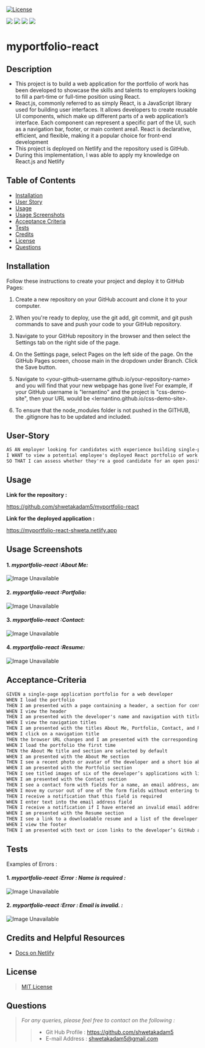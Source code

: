 [![License](https://img.shields.io/badge/License-MIT-yellow.svg)](https://opensource.org/licenses/MIT)

<p align="left">
    <img src="https://img.shields.io/github/languages/top/shwetakadam5/myportfolio-react?style=flat&color=blue" />
    <img src="https://img.shields.io/github/repo-size/shwetakadam5/myportfolio-react?style=flat&color=blue" />
    <img src="https://img.shields.io/github/issues/shwetakadam5/myportfolio-react?style=flat&color=blue" />
    <img src="https://img.shields.io/github/last-commit/shwetakadam5/myportfolio-react?style=flat&color=blue" >
</p>

# myportfolio-react

## Description

- This project is to build a web application for the portfolio of work has been developed to showcase the skills and talents to employers looking to fill a part-time or full-time position using React.
- React.js, commonly referred to as simply React, is a JavaScript library used for building user interfaces. It allows developers to create reusable UI components, which make up different parts of a web application’s interface. Each component can represent a specific part of the UI, such as a navigation bar, footer, or main content area1. React is declarative, efficient, and flexible, making it a popular choice for front-end development
- This project is deployed on Netlify and the repository used is GitHub.
- During this implementation, I was able to apply my knowledge on React.js and Netlify

## Table of Contents

- [Installation](#installation)
- [User Story](#user-story)
- [Usage](#usage)
- [Usage Screenshots](#usage-screenshots)
- [Acceptance Criteria](#acceptance-criteria)
- [Tests](#tests)
- [Credits](#credits-and-helpful-resources)
- [License](#license)
- [Questions](#questions)

## Installation

Follow these instructions to create your project and deploy it to GitHub Pages:

1. Create a new repository on your GitHub account and clone it to your computer.

2. When you're ready to deploy, use the git add, git commit, and git push commands to save and push your code to your GitHub repository.

3. Navigate to your GitHub repository in the browser and then select the Settings tab on the right side of the page.

4. On the Settings page, select Pages on the left side of the page. On the GitHub Pages screen, choose main in the dropdown under Branch. Click the Save button.

5. Navigate to <your-github-username.github.io/your-repository-name> and you will find that your new webpage has gone live! For example, if your GitHub username is "lernantino" and the project is "css-demo-site", then your URL would be <lernantino.github.io/css-demo-site>.

6. To ensure that the node_modules folder is not pushed in the GITHUB, the .gitignore has to be updated and included.

## User-Story

```md
AS AN employer looking for candidates with experience building single-page applications
I WANT to view a potential employee's deployed React portfolio of work samples
SO THAT I can assess whether they're a good candidate for an open position
```

## Usage

**Link for the repository :**

https://github.com/shwetakadam5/myportfolio-react

**Link for the deployed application :**

https://myportfolio-react-shweta.netlify.app

## Usage Screenshots

#### 1. **_myportfolio-react :About Me:_**

![Image Unavailable](./src/assets/01_AboutMe.jpeg)

#### 2. **_myportfolio-react :Portfolio:_**

![Image Unavailable](./src/assets/02_Portfolio.jpeg)

#### 3. **_myportfolio-react :Contact:_**

![Image Unavailable](./src/assets/03_Contact.jpeg)

#### 4. **_myportfolio-react :Resume:_**

![Image Unavailable](./src/assets/04_Resume.jpeg)

## Acceptance-Criteria

```md
GIVEN a single-page application portfolio for a web developer
WHEN I load the portfolio
THEN I am presented with a page containing a header, a section for content, and a footer
WHEN I view the header
THEN I am presented with the developer's name and navigation with titles corresponding to different sections of the portfolio
WHEN I view the navigation titles
THEN I am presented with the titles About Me, Portfolio, Contact, and Resume, and the title corresponding to the current section is highlighted
WHEN I click on a navigation title
THEN the browser URL changes and I am presented with the corresponding section below the navigation and that title is highlighted
WHEN I load the portfolio the first time
THEN the About Me title and section are selected by default
WHEN I am presented with the About Me section
THEN I see a recent photo or avatar of the developer and a short bio about them
WHEN I am presented with the Portfolio section
THEN I see titled images of six of the developer’s applications with links to both the deployed applications and the corresponding GitHub repositories
WHEN I am presented with the Contact section
THEN I see a contact form with fields for a name, an email address, and a message
WHEN I move my cursor out of one of the form fields without entering text
THEN I receive a notification that this field is required
WHEN I enter text into the email address field
THEN I receive a notification if I have entered an invalid email address
WHEN I am presented with the Resume section
THEN I see a link to a downloadable resume and a list of the developer’s proficiencies
WHEN I view the footer
THEN I am presented with text or icon links to the developer’s GitHub and LinkedIn profiles, and their profile on a third platform (Stack Overflow, Twitter)
```

## Tests

Examples of Errors :

#### 1. **_myportfolio-react :Error : Name is required :_**

![Image Unavailable](./src/assets/05_Error_Required.jpeg)

#### 2. **_myportfolio-react :Error : Email is invalid. :_**

![Image Unavailable](./src/assets/06_Error_Invalid.jpeg)

## Credits and Helpful Resources

- [Docs on Netlify](https://vitejs.dev/guide/static-deploy.html#netlify)

## License

> [MIT License](https://opensource.org/licenses/MIT)

## Questions

> _For any queries, please feel free to contact on the following :_
>
> > - Git Hub Profile : <https://github.com/shwetakadam5>
> > - E-mail Address : <shwetakadam5@gmail.com>

